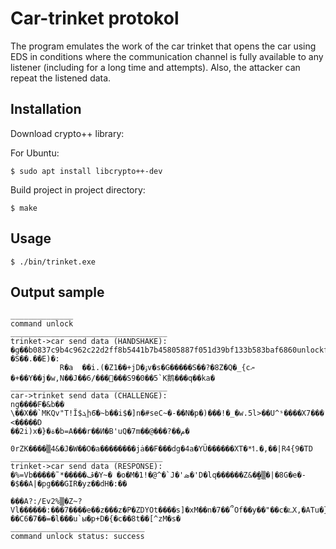 # Car-trinket protokol

The program emulates the work of the car trinket that opens the car using EDS in conditions where the communication channel is fully available to any listener (including for a long time and attempts). Also, the attacker can repeat the listened data.

## Installation

Download crypto++ library:

For Ubuntu:

`$ sudo apt install libcrypto++-dev`

Build project in project directory:

`$ make`

## Usage

`$ ./bin/trinket.exe`

## Output sample
```
______________
command unlock
___________________________________
trinket->car send data (HANDSHAKE): 
�g��b0837c9b4c962c22d2ff8b5441b7b45805887f051d39bf133b583baf6860unlockf
�S��.��E)�:
           R�a  ��i.(�Z1��+jD�ۉv�s�G�����S��?�8Z�Q�_{cޔ �+��Y��j�w,N��J��ׯ���/6���S9�0��5`K鹅���q��ka�
___________________________________
car->trinket send data (CHALLENGE): 
ng����F�&b��
\��X��`MKQv"T!Ĭ$ܓի6҇�~b��i$�]n�#seC~�-��N�p�)���!�_�w.5l>��U^ˢ����X7��� <�����D
��2i)x�}�ة�b=A���r��И�B'uQ�7m��@���?��م�
                                        0rZK����▒4&�J�W��O�a��������jȧ��F���dg�4a�YÜ������XT�*ߗ.�,��|R4{9�TD
__________________________________
trinket->car send data (RESPONSE): 
�%=Vb�����˜*�����ڦ�Y~� �o�M�1!�@^�`J�'ܣ�'D�lq������Z&�̫�▒�|�8G�e�-�$��A|�pg���GIR�yz��dH�:��
                                                                   ���A?:/Ev2%▒�Z~?Vl������:���7����e��z���z�P�ZDYOt����s]�xM��n�7��՞Of��y��"��c�؊X,�ATu�}��C6�7��=�l���u`ы�p+D�{�c��8t��[^zM�s�
______________________________
command unlock status: success
```
